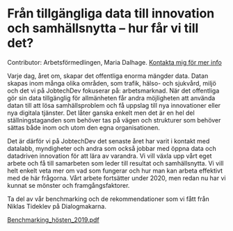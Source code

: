 # Från tillgängliga data till innovation och samhällsnytta – hur får vi till det? #  

Contributor: Arbetsförmedlingen, Maria Dalhage.  [Kontakta mig för mer info](maria.dalhage@arbetsformedlingen.se) 

Varje dag, året om, skapar det offentliga enorma mängder data. Datan skapas inom många olika områden, som trafik, hälso- och sjukvård, miljö och det vi på JobtechDev fokuserar på: arbetsmarknad. När det offentliga gör sin data tillgänglig för allmänheten får andra möjligheten att använda datan till att lösa samhällsproblem och få uppslag till nya innovationer eller nya digitala tjänster. Det låter ganska enkelt men det är en hel del ställningstaganden som behöver tas på vägen och strukturer som behöver sättas både inom och utom den egna organisationen.   
 
Det är därför vi på JobtechDev det senaste året har varit i kontakt med datalabb, myndigheter och andra som också jobbar med öppna data och datadriven innovation för att lära av varandra. Vi vill växla upp vårt eget arbete och få till samarbeten som leder till resultat och samhällsnytta. Vi vill helt enkelt veta mer om vad som fungerar och hur man kan arbeta effektivt med de här frågorna. Vårt arbete fortsätter under 2020, men redan nu har vi kunnat se mönster och framgångsfaktorer.  
  
Ta del av vår benchmarking och de rekommendationer som vi fått från Niklas Tideklev på Dialogmakarna.   



[Benchmarking_hösten_2019.pdf](uploads/8c61c47488d012bd9d320415380fca99/Benchmarking_hösten_2019.pdf)

